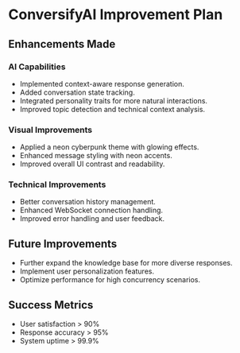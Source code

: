 # ConversifyAI Improvement Plan

## Enhancements Made

### AI Capabilities
- Implemented context-aware response generation.
- Added conversation state tracking.
- Integrated personality traits for more natural interactions.
- Improved topic detection and technical context analysis.

### Visual Improvements
- Applied a neon cyberpunk theme with glowing effects.
- Enhanced message styling with neon accents.
- Improved overall UI contrast and readability.

### Technical Improvements
- Better conversation history management.
- Enhanced WebSocket connection handling.
- Improved error handling and user feedback.

## Future Improvements
- Further expand the knowledge base for more diverse responses.
- Implement user personalization features.
- Optimize performance for high concurrency scenarios.

## Success Metrics
- User satisfaction > 90%
- Response accuracy > 95%
- System uptime > 99.9%
